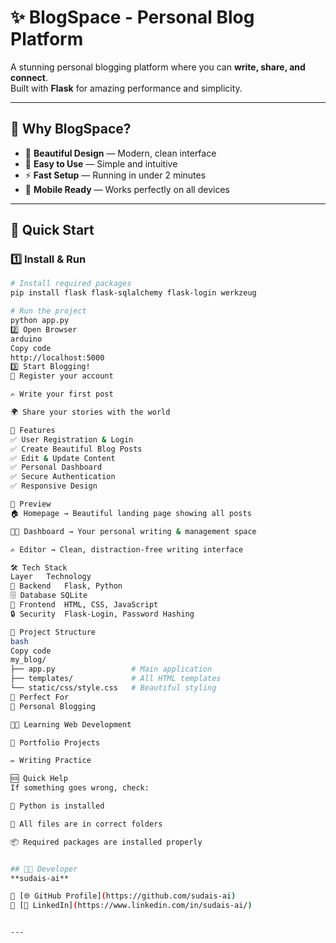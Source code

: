 # ✨ BlogSpace - Personal Blog Platform  
A stunning personal blogging platform where you can **write, share, and connect**.  
Built with **Flask** for amazing performance and simplicity.

---

## 🌟 Why BlogSpace?
- 🎨 **Beautiful Design** — Modern, clean interface  
- 🧠 **Easy to Use** — Simple and intuitive  
- ⚡ **Fast Setup** — Running in under 2 minutes  
- 📱 **Mobile Ready** — Works perfectly on all devices  

---

## 🚀 Quick Start

### 1️⃣ Install & Run
```bash
# Install required packages
pip install flask flask-sqlalchemy flask-login werkzeug

# Run the project
python app.py
2️⃣ Open Browser
arduino
Copy code
http://localhost:5000
3️⃣ Start Blogging!
📝 Register your account

✍️ Write your first post

🌍 Share your stories with the world

🎯 Features
✅ User Registration & Login
✅ Create Beautiful Blog Posts
✅ Edit & Update Content
✅ Personal Dashboard
✅ Secure Authentication
✅ Responsive Design

📸 Preview
🏠 Homepage → Beautiful landing page showing all posts

🧑‍💻 Dashboard → Your personal writing & management space

✍️ Editor → Clean, distraction-free writing interface

🛠️ Tech Stack
Layer	Technology
🧩 Backend	Flask, Python
🗄️ Database	SQLite
🎨 Frontend	HTML, CSS, JavaScript
🔒 Security	Flask-Login, Password Hashing

📁 Project Structure
bash
Copy code
my_blog/
├── app.py                 # Main application
├── templates/             # All HTML templates
└── static/css/style.css   # Beautiful styling
💫 Perfect For
📰 Personal Blogging

👨‍💻 Learning Web Development

💼 Portfolio Projects

✏️ Writing Practice

🆘 Quick Help
If something goes wrong, check:

🐍 Python is installed

📁 All files are in correct folders

📦 Required packages are installed properly


## 👨‍💻 Developer  
**sudais-ai**  

🔗 [🌐 GitHub Profile](https://github.com/sudais-ai)  
🔗 [💼 LinkedIn](https://www.linkedin.com/in/sudais-ai/)


---

